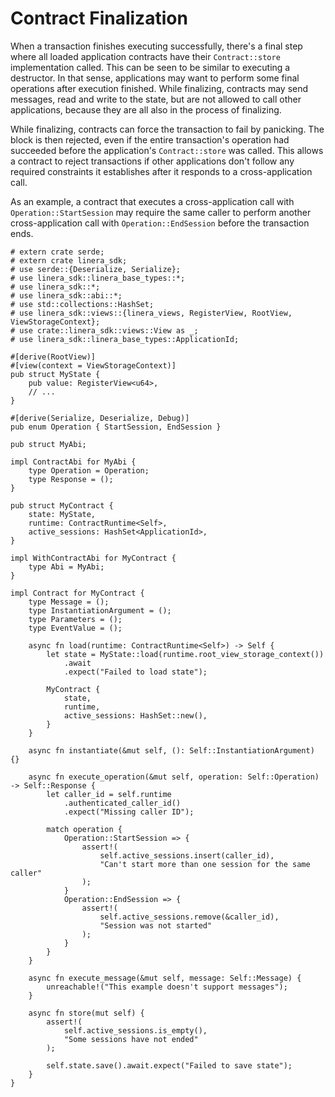 # Contract Finalization

When a transaction finishes executing successfully, there's a final step where
all loaded application contracts have their `Contract::store` implementation
called. This can be seen to be similar to executing a destructor. In that sense,
applications may want to perform some final operations after execution finished.
While finalizing, contracts may send messages, read and write to the state, but
are not allowed to call other applications, because they are all also in the
process of finalizing.

While finalizing, contracts can force the transaction to fail by panicking. The
block is then rejected, even if the entire transaction's operation had succeeded
before the application's `Contract::store` was called. This allows a contract to
reject transactions if other applications don't follow any required constraints
it establishes after it responds to a cross-application call.

As an example, a contract that executes a cross-application call with
`Operation::StartSession` may require the same caller to perform another
cross-application call with `Operation::EndSession` before the transaction ends.

```rust,edition2021
# extern crate serde;
# extern crate linera_sdk;
# use serde::{Deserialize, Serialize};
# use linera_sdk::linera_base_types::*;
# use linera_sdk::*;
# use linera_sdk::abi::*;
# use std::collections::HashSet;
# use linera_sdk::views::{linera_views, RegisterView, RootView, ViewStorageContext};
# use crate::linera_sdk::views::View as _;
# use linera_sdk::linera_base_types::ApplicationId;

#[derive(RootView)]
#[view(context = ViewStorageContext)]
pub struct MyState {
    pub value: RegisterView<u64>,
    // ...
}

#[derive(Serialize, Deserialize, Debug)]
pub enum Operation { StartSession, EndSession }

pub struct MyAbi;

impl ContractAbi for MyAbi {
    type Operation = Operation;
    type Response = ();
}

pub struct MyContract {
    state: MyState,
    runtime: ContractRuntime<Self>,
    active_sessions: HashSet<ApplicationId>,
}

impl WithContractAbi for MyContract {
    type Abi = MyAbi;
}

impl Contract for MyContract {
    type Message = ();
    type InstantiationArgument = ();
    type Parameters = ();
    type EventValue = ();

    async fn load(runtime: ContractRuntime<Self>) -> Self {
        let state = MyState::load(runtime.root_view_storage_context())
            .await
            .expect("Failed to load state");

        MyContract {
            state,
            runtime,
            active_sessions: HashSet::new(),
        }
    }

    async fn instantiate(&mut self, (): Self::InstantiationArgument) {}

    async fn execute_operation(&mut self, operation: Self::Operation) -> Self::Response {
        let caller_id = self.runtime
            .authenticated_caller_id()
            .expect("Missing caller ID");

        match operation {
            Operation::StartSession => {
                assert!(
                    self.active_sessions.insert(caller_id),
                    "Can't start more than one session for the same caller"
                );
            }
            Operation::EndSession => {
                assert!(
                    self.active_sessions.remove(&caller_id),
                    "Session was not started"
                );
            }
        }
    }

    async fn execute_message(&mut self, message: Self::Message) {
        unreachable!("This example doesn't support messages");
    }

    async fn store(mut self) {
        assert!(
            self.active_sessions.is_empty(),
            "Some sessions have not ended"
        );

        self.state.save().await.expect("Failed to save state");
    }
}
```
